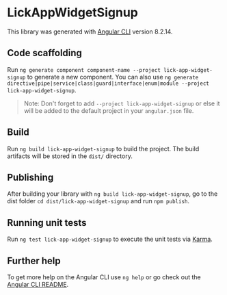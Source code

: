 # LickAppWidgetSignup

This library was generated with [Angular CLI](https://github.com/angular/angular-cli) version 8.2.14.

## Code scaffolding

Run `ng generate component component-name --project lick-app-widget-signup` to generate a new component. You can also use `ng generate directive|pipe|service|class|guard|interface|enum|module --project lick-app-widget-signup`.
> Note: Don't forget to add `--project lick-app-widget-signup` or else it will be added to the default project in your `angular.json` file. 

## Build

Run `ng build lick-app-widget-signup` to build the project. The build artifacts will be stored in the `dist/` directory.

## Publishing

After building your library with `ng build lick-app-widget-signup`, go to the dist folder `cd dist/lick-app-widget-signup` and run `npm publish`.

## Running unit tests

Run `ng test lick-app-widget-signup` to execute the unit tests via [Karma](https://karma-runner.github.io).

## Further help

To get more help on the Angular CLI use `ng help` or go check out the [Angular CLI README](https://github.com/angular/angular-cli/blob/master/README.md).
